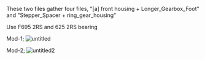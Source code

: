 
These two files gather four files, "[a] front housing + Longer_Gearbox_Foot" and "Stepper_Spacer + ring_gear_housing"

Use F695 2RS and 625 2RS bearing

Mod-1;
![untitled](https://user-images.githubusercontent.com/28500698/139604126-8a1877e1-3725-4ac0-8f7e-1d15b24953ef.jpg)

Mod-2;
![untitled2](https://user-images.githubusercontent.com/28500698/139604133-40798176-b695-40b5-8d73-debd758950c4.jpg)


